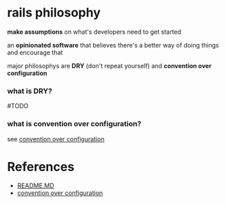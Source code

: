 # rails philosophy

**make assumptions** on what's developers need to get started

an **opinionated software** that believes there's a better way of doing things and encourage that

major philosophys are **DRY** (don't repeat yourself) and **convention over configuration**




### what is DRY?

#TODO




### what is convention over configuration?

see [convention over configuration](./convention%20over%20configuration.md)




# References

- [README.MD](./../README.md)
- [convention over configuration](./convention%20over%20configuration.md)